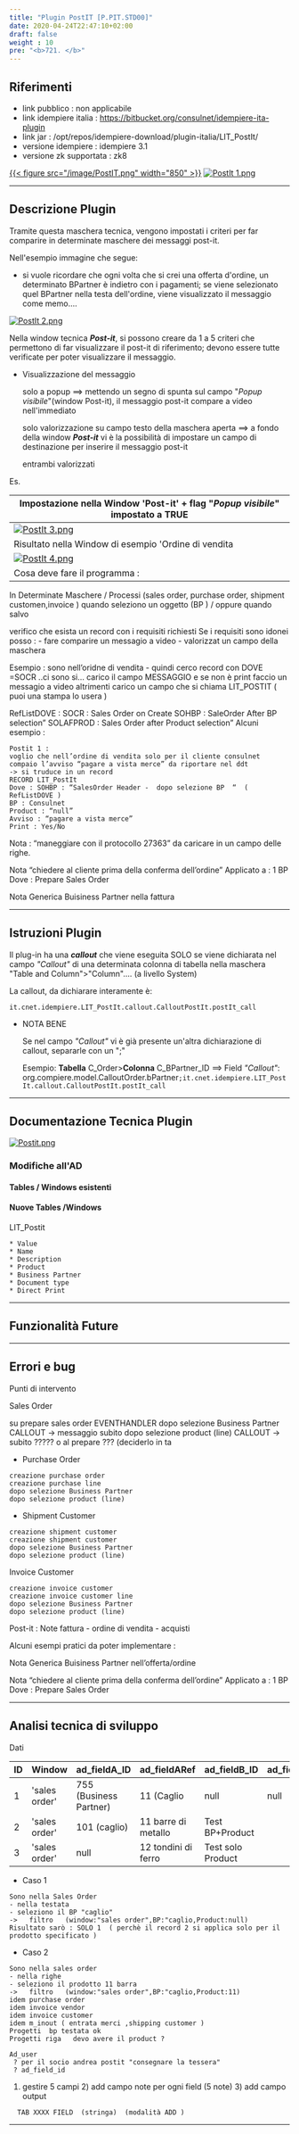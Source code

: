 ```yaml
---
title: "Plugin PostIT [P.PIT.STD00]"
date: 2020-04-24T22:47:10+02:00
draft: false
weight : 10
pre: "<b>721. </b>"
---
```


## Riferimenti

- link pubblico  : non applicabile
- link idempiere italia  : <https://bitbucket.org/consulnet/idempiere-ita-plugin>
- link jar  : /opt/repos/idempiere-download/plugin-italia/LIT_PostIt/
- versione idempiere  : idempiere 3.1
- versione zk supportata : zk8

[{{< figure src="/image/PostIT.png"  width="850"  >}}](/image/PostIT.png)
[![PostIt 1.png](http://192.168.178.102/images/thumb/c/c3/PostIt_1.png/800px-PostIt_1.png)](http://192.168.178.102/index.php/File:PostIt_1.png)

---

## Descrizione Plugin

Tramite questa maschera tecnica, vengono impostati i criteri per far comparire in determinate maschere dei messaggi post-it.

Nell'esempio immagine che segue:

- si vuole ricordare che ogni volta che si crei una offerta d'ordine, un determinato BPartner è indietro con i pagamenti; se viene selezionato quel BPartner nella testa dell'ordine, viene visualizzato il messaggio come memo....

[![PostIt 2.png](http://192.168.178.102/images/thumb/9/93/PostIt_2.png/800px-PostIt_2.png)](http://192.168.178.102/index.php/File:PostIt_2.png)


Nella window tecnica ***Post-it***, si possono creare da 1 a 5 criteri che permettono di far visualizzare il post-it di riferimento; devono essere tutte verificate per poter visualizzare il messaggio.

- Visualizzazione del messaggio

  solo a popup ==> mettendo un segno di spunta sul campo "*Popup visibile*"(window Post-it), il messaggio post-it compare a video nell'immediato

  solo valorizzazione su campo testo della maschera aperta ==> a fondo della window ***Post-it*** vi è la possibilità di impostare un campo di destinazione per inserire il messaggio post-it

  entrambi valorizzati

Es.

| Impostazione nella Window 'Post-it' + flag "*Popup visibile*" impostato a TRUE |
| ------------------------------------------------------------ |
| [![PostIt 3.png](http://192.168.178.102/images/thumb/7/79/PostIt_3.png/800px-PostIt_3.png)](http://192.168.178.102/index.php/File:PostIt_3.png) |
| Risultato nella Window di esempio 'Ordine di vendita         |
| [![PostIt 4.png](http://192.168.178.102/images/thumb/c/c9/PostIt_4.png/800px-PostIt_4.png)](http://192.168.178.102/index.php/File:PostIt_4.png)
Cosa deve fare il programma : |

In Determinate Maschere / Processi (sales order, purchase order, shipment customen,invoice ) quando seleziono un oggetto (BP ) / oppure quando salvo

verifico che esista un record con i requisiti richiesti Se i requisiti sono idonei posso : - fare comparire un messagio a video - valorizzat un campo della maschera

Esempio : sono nell’oridne di vendita - quindi cerco record con DOVE =SOCR ..ci sono si… carico il campo MESSAGGIO e se non è print faccio un messagio a video altrimenti carico un campo che si chiama LIT_POSTIT ( puoi una stampa lo usera )

RefListDOVE : SOCR : Sales Order on Create SOHBP : SaleOrder After BP selection” SOLAFPROD : Sales Order after Product selection” Alcuni esempio :

```
Postit 1 : 
voglio che nell’ordine di vendita solo per il cliente consulnet compaio l’avviso “pagare a vista merce” da riportare nel ddt 
-> si truduce in un record  
RECORD LIT_PostIt
Dove : SOHBP : “SalesOrder Header -  dopo selezione BP  “  ( RefListDOVE ) 
BP : Consulnet 
Product : “null”
Avviso : “pagare a vista merce”
Print : Yes/No
```

Nota : “maneggiare con il protocollo 27363” da caricare in un campo delle righe.


Nota “chiedere al cliente prima della conferma dell’ordine” Applicato a : 1 BP Dove : Prepare Sales Order

Nota Generica Buisiness Partner nella fattura

---

## Istruzioni Plugin

Il plug-in ha una ***callout*** che viene eseguita SOLO se viene dichiarata nel campo *"Callout"* di una determinata colonna di tabella nella maschera "Table and Column">"Column".... (a livello System)

La callout, da dichiarare interamente è:

```
it.cnet.idempiere.LIT_PostIt.callout.CalloutPostIt.postIt_call
```

- NOTA BENE

  Se nel campo *"Callout"* vi è già presente un'altra dichiarazione di callout, separarle con un ";"

  Esempio: **Tabella** C_Order>**Colonna** C_BPartner_ID ==> Field *"Callout"*: org.compiere.model.CalloutOrder.bPartner`;it.cnet.idempiere.LIT_PostIt.callout.CalloutPostIt.postIt_call`

---

## Documentazione Tecnica Plugin

[![Postit.png](http://192.168.178.102/images/thumb/8/83/Postit.png/600px-Postit.png)](http://192.168.178.102/index.php/File:Postit.png)

### Modifiche all'AD

#### Tables / Windows esistenti

#### Nuove Tables /Windows

LIT_Postit

```
* Value
* Name
* Description
* Product
* Business Partner
* Document type
* Direct Print
```

---

## Funzionalità Future

---

## Errori e bug

Punti di intervento

Sales Order

su prepare sales order EVENTHANDLER dopo selezione Business Partner CALLOUT -> messaggio subito dopo selezione product (line) CALLOUT -> subito ????? o al prepare ??? (deciderlo in ta



- Purchase Order

```
creazione purchase order
creazione purchase line
dopo selezione Business Partner
dopo selezione product (line)
```

- Shipment Customer

```
creazione shipment customer
creazione shipment customer
dopo selezione Business Partner
dopo selezione product (line)
```

Invoice Customer

```
creazione invoice customer
creazione invoice customer line
dopo selezione Business Partner
dopo selezione product (line)
```

Post-it : Note fattura - ordine di vendita - acquisti


Alcuni esempi pratici da poter implementare :

Nota Generica Buisiness Partner nell’offerta/ordine

Nota “chiedere al cliente prima della conferma dell’ordine” Applicato a : 1 BP Dove : Prepare Sales Order

---

## Analisi tecnica di sviluppo

Dati

| ID   | Window        | ad_fieldA_ID           | ad_fieldARef        | ad_fieldB_ID      | ad_fieldBRef | ad_fieldC_ID | ad_fieldCRef | Messaggio    |      | Note |
| ---- | ------------- | ---------------------- | ------------------- | ----------------- | ------------ | ------------ | ------------ | ------------ | ---- | ---- |
| 1    | 'sales order' | 755 (Business Partner) | 11 (Caglio          | null              | null         | null         | null         | Test solo BP |      | OK   |
| 2    | 'sales order' | 101 (caglio)           | 11 barre di metallo | Test BP+Product   |              | OK           |              |              |      |      |
| 3    | 'sales order' | null                   | 12 tondini di ferro | Test solo Product |              | OK           |              |              |      |      |

- Caso 1

```
Sono nella Sales Order 
- nella testata 
- seleziono il BP "caglio"
->   filtro   (window:"sales order",BP:"caglio,Product:null) 
Risultato sarò : SOLO 1  ( perchè il record 2 si applica solo per il prodotto specificato )
```

- Caso 2

```
Sono nella sales order 
- nella righe
- seleziono il prodotto 11 barra
->   filtro   (window:"sales order",BP:"caglio,Product:11) 
idem purchase order 
idem invoice vendor
idem invoice customer
idem m_inout ( entrata merci ,shipping customer )
Progetti  bp testata ok 
Progetti riga   devo avere il product ? 

Ad_user  
 ? per il socio andrea postit "consegnare la tessera"
 ? ad_field_id  
```


1) gestire 5 campi 2) add campo note per ogni field (5 note) 3) add campo output

```
  TAB XXXX FIELD  (stringa)  (modalità ADD )
```

---
